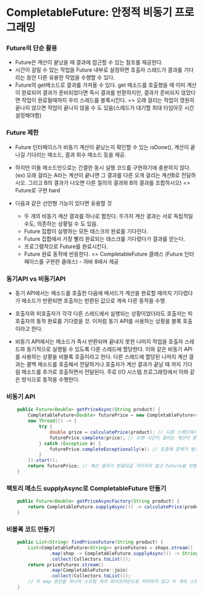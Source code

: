# CompletableFuture: 안정적 비동기 프로그래밍

### Future의 단순 활용
- Future은 계산이 끝났을 때 결과에 접근할 수 있는 참조를 제공한다.
- 시간이 걸릴 수 있는 작업을 Future 내부로 설정하면 호출자 스레드가 결과를 기다리는 동안 다른 유용한 작업을 수행할 수 있다.
- Future의 get메소드로 결과를 가져올 수 있다. get 메소드를 호출했을 때 이미 계산이 완료되어 결과가 준비되었다면 즉시 결과를 반환하지만, 결과가 준비되지
않았다면 작업이 완료될때까지 우리 스레드를 블록시킨다. => 오래 걸리는 작업이 영원히 끝나지 않으면 작업이 끝나지 않을 수 도 있음(스레드가 대기할 최대 타임아웃 시간 설정해야함)

### Future 제한
- Future 인터페이스가 비동기 계산이 끝났는지 확인할 수 있는 isDone(), 계산이 끝나길 기다리는 메소드, 결과 회수 메소드 등을 제공.
- 하지만 이들 메소드만으로는 간결한 동시 실행 코드를 구현하기에 충분하지 않다. (ex) 오래 걸리는 A라는 계산이 끝나면 그 결과를 다른 오개 걸리는 계산B로 전달하시오. 그리고 B의 결과가 나오면 다른 질의의 결과와 B의 결과를 조합하시오) => Future로 구현 hard

- 다음과 같은 선언형 기능이 있다면 유용할 것
    - 두 개의 비동기 계산 결과를 하나로 합친다. 두가지 계산 결과는 서로 독립적일 수도, 의존하는 상황일 수 도 있음.
    - Future 집합이 실행하는 모든 태스크의 완료를 기다린다.
    - Future 집합에서 가장 빨리 완료되는 태스크를 기다렸다가 결과를 얻는다.
    - 프로그램적으로 Future를 완료시킨다.
    - Future 완료 동작에 반응한다.
    => CompletableFuture 클래스 (Future 인터페이스를 구현한 클래스) - 자바 8에서 제공
      
### 동기API vs 비동기API
- 동기 API에서는 메소드를 호출한 다음에 메서드가 계산을 완료할 때까지 기다렸다가 메소드가 반환되면 호출자는 반환된 값으로 계속 다른 동작을 수행.
- 호출자와 피호출자가 각각 다른 스레드에서 실행되는 상황이었더라도 호출자는 피호출자의 동작 완료를 기다렸을 것. 이처럼 동기 API를 사용하는 상황을 블록 호출이라고 한다.

- 비동기 API에서는 메소드가 즉시 반환되며 끝내지 못한 나머지 작업을 호출자 스레드와 동기적으로 실행될 수 있도록 다른 스레드에 할당한다. 이와 같은 비동기 API를 사용하는 상황을
비블록 호출이라고 한다. 다른 스레드에 할당된 나머지 계산 결과는 콜백 메소드를 호출해서 전달하거나 호출자가 계산 결과가 끝날 때 까지 기다림 메소드를 추가로 호출하면서 전달된다.
  주로 I/O 시스템 프로그래밍에서 이와 같은 방식으로 동작을 수행한다.
  
### 비동기 API
```java
	public Future<Double> getPriceAsync(String product) {
		CompletableFuture<Double> futurePrice = new CompletableFuture<>(); // 계산 결과를 포함할 CompletableFuture을 생성한다.
		new Thread(() -> {
			try {
				double price = calculatePrice(product); // 다른 스레드에서 비동기적으로 계산을 수행한다.
				futurePrice.complete(price); // 오랜 시간이 걸리는 계산이 완료되면 Future에 값을 설정한다.
			} catch (Exception e) {
				futurePrice.completeExceptionally(e); // 도중에 문제가 발생하면 발생한 에러를 포함시켜 Future을 종료.
			}
		}).start();
		return futurePrice; // 계산 결과가 완료되길 기다리지 않고 Future을 반환한다.
	}
```

### 팩토리 메소드 supplyAsync로 CompletableFuture 만들기
```java
	public Future<Double> getPriceAsyncFactory(String product) {
		return CompletableFuture.supplyAsync(() -> calculatePrice(product)); // 팩토리 메소드
	}
```

### 비볼록 코드 만들기
```java
	public List<String> findPricesFuture(String product) {
		List<CompletableFuture<String>> priceFutures = shops.stream()
				.map(shop -> CompletableFuture.supplyAsync(() -> String.format("%s price is %.2f", shop.getName(), shop.getPrice(product))))
				.collect(Collectors.toList());
		return priceFutures.stream()
				.map(CompletableFuture::join)
				.collect(Collectors.toList());
		// 두 map 연산을 하나의 스트림 처리 파이프라인으로 처리하지 않고 두 개의 스트림 파이프라인으로 처리 => 스트림 연산은 게으른 특성이 있으므로 하나의 파이프라인으로 연산을 처리했다면 모든 가격 정보 요청 동작이 동기적, 순차적으로 이루어짐.
	}
```